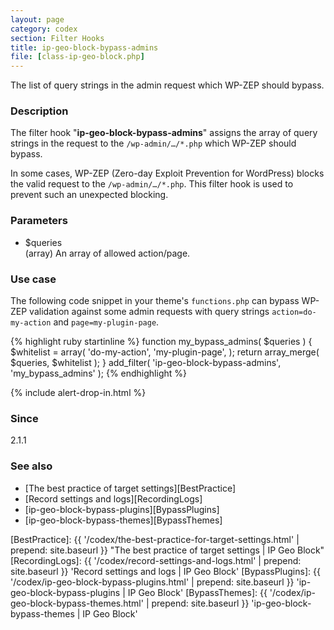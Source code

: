 ```yaml
---
layout: page
category: codex
section: Filter Hooks
title: ip-geo-block-bypass-admins
file: [class-ip-geo-block.php]
---
```


The list of query strings in the admin request which WP-ZEP should bypass.

<!--more-->

### Description ###

The filter hook "**ip-geo-block-bypass-admins**" assigns the array of query 
strings in the request to the `/wp-admin/…/*.php` which WP-ZEP should bypass.

In some cases, WP-ZEP (Zero-day Exploit Prevention for WordPress) blocks the 
valid request to the `/wp-admin/…/*.php`. This filter hook is used to prevent 
such an unexpected blocking.

### Parameters ###

- $queries  
  (array) An array of allowed action/page.

### Use case ###

The following code snippet in your theme's `functions.php` can bypass WP-ZEP 
validation against some admin requests with query strings `action=do-my-action`
and `page=my-plugin-page`.

{% highlight ruby startinline %}
function my_bypass_admins( $queries ) {
    $whitelist = array(
        'do-my-action',
        'my-plugin-page',
    );
    return array_merge( $queries, $whitelist );
}
add_filter( 'ip-geo-block-bypass-admins', 'my_bypass_admins' );
{% endhighlight %}

{% include alert-drop-in.html %}

### Since ###

2.1.1

### See also ###

- [The best practice of target settings][BestPractice]
- [Record settings and logs][RecordingLogs]
- [ip-geo-block-bypass-plugins][BypassPlugins]
- [ip-geo-block-bypass-themes][BypassThemes]

[IP-Geo-Block]:  https://wordpress.org/plugins/ip-geo-block/ "WordPress › IP Geo Block « WordPress Plugins"
[BestPractice]:  {{ '/codex/the-best-practice-for-target-settings.html' | prepend: site.baseurl }} "The best practice of target settings | IP Geo Block"
[RecordingLogs]: {{ '/codex/record-settings-and-logs.html'              | prepend: site.baseurl }} 'Record settings and logs | IP Geo Block'
[BypassPlugins]: {{ '/codex/ip-geo-block-bypass-plugins.html'           | prepend: site.baseurl }} 'ip-geo-block-bypass-plugins | IP Geo Block'
[BypassThemes]:  {{ '/codex/ip-geo-block-bypass-themes.html'            | prepend: site.baseurl }} 'ip-geo-block-bypass-themes | IP Geo Block'
